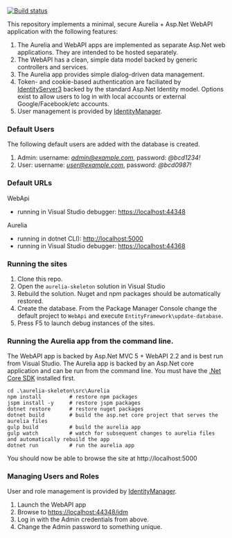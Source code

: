 [![Build status](https://ci.appveyor.com/api/projects/status/xp12i86o3ni5dis8/branch/master?svg=true)](https://ci.appveyor.com/project/jhoerr/aurelia-skeleton/branch/master)

This repository implements a minimal, secure Aurelia + Asp.Net WebAPI application with the following features:

1. The Aurelia and WebAPI apps are implemented as separate Asp.Net web applications. They are intended to be hosted separately.
2. The WebAPI has a clean, simple data model backed by generic controllers and services.
3. The Aurelia app provides simple dialog-driven data management.
4. Token- and cookie-based authentication are faciliated by [IdentityServer3](https://github.com/IdentityServer) backed by the standard Asp.Net Identity model. Options exist to allow users to log in with local accounts or external Google/Facebook/etc accounts.
5. User management is provided by [IdentityManager](https://github.com/IdentityManager).

### Default Users

The following default users are added with the database is created.

1. Admin: username: *admin@example.com*, password: *@bcd1234!*
2. User:  username: *user@example.com*,  password: *@bcd0987!*

### Default URLs

WebApi
* running in Visual Studio debugger: [https://localhost:44348](https://localhost:44348)

Aurelia 
 * running in dotnet CLI): [http://localhost:5000](http://localhost:5000)
 * running in Visual Studio debugger: [https://localhost:44368](https://localhost:44368)

### Running the sites

1. Clone this repo.
2. Open the `aurelia-skeleton` solution in Visual Studio
3. Rebuild the solution. Nuget and npm packages should be automatically restored.
4. Create the database. From the Package Manager Console change the default project to `WebApi` and execute `EntityFramework\update-database`.
5. Press F5 to launch debug instances of the sites.

### Running the Aurelia app from the command line.

The WebAPI app is backed by Asp.Net MVC 5 + WebAPI 2.2 and is best run from Visual Studio. 
The Aurelia app is backed by an Asp.Net core application and can be run from the command line. 
You must have the [.Net Core SDK](https://www.microsoft.com/net/core) installed first.

```
cd .\aurelia-skeleton\src\Aurelia
npm install         # restore npm packages
jspm install -y     # restore jspm packages
dotnet restore      # restore nuget packages
dotnet build        # build the asp.net core project that serves the aurelia files
gulp build          # build the aurelia app
gulp watch          # watch for subsequent changes to aurelia files and automatically rebuild the app
dotnet run          # run the aurelia app
```
You should now be able to browse the site at http://localhost:5000

### Managing Users and Roles

User and role management is provided by [IdentityManager](https://github.com/IdentityManager).

1. Launch the WebAPI app
2. Browse to [https://localhost:44348/idm](https://localhost:44348/idm)
3. Log in with the Admin credentials from above.
4. Change the Admin password to something unique.
